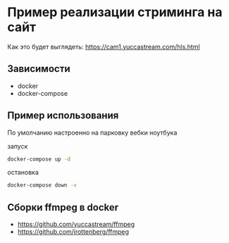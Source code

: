 # Пример реализации стриминга на сайт
Как это будет выглядеть: https://cam1.yuccastream.com/hls.html

## Зависимости
 - docker 
 - docker-compose

## Пример использования

По умолчанию настроенно на парковку вебки ноутбука

запуск
```bash
docker-compose up -d
```

остановка
```bash
docker-compose down -v
```

## Сборки ffmpeg в docker

- https://github.com/yuccastream/ffmpeg
- https://github.com/jrottenberg/ffmpeg
